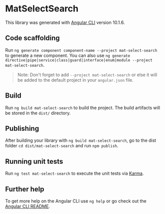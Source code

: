 # MatSelectSearch

This library was generated with [Angular CLI](https://github.com/angular/angular-cli) version 10.1.6.

## Code scaffolding

Run `ng generate component component-name --project mat-select-search` to generate a new component. You can also use `ng generate directive|pipe|service|class|guard|interface|enum|module --project mat-select-search`.
> Note: Don't forget to add `--project mat-select-search` or else it will be added to the default project in your `angular.json` file. 

## Build

Run `ng build mat-select-search` to build the project. The build artifacts will be stored in the `dist/` directory.

## Publishing

After building your library with `ng build mat-select-search`, go to the dist folder `cd dist/mat-select-search` and run `npm publish`.

## Running unit tests

Run `ng test mat-select-search` to execute the unit tests via [Karma](https://karma-runner.github.io).

## Further help

To get more help on the Angular CLI use `ng help` or go check out the [Angular CLI README](https://github.com/angular/angular-cli/blob/master/README.md).
